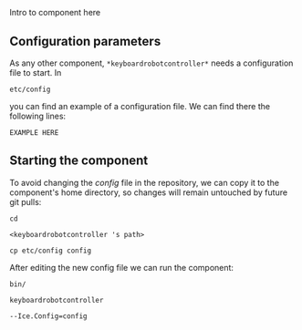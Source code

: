 ```
```
#
``` keyboardrobotcontroller
```
Intro to component here


## Configuration parameters
As any other component,
``` *keyboardrobotcontroller* ```
needs a configuration file to start. In

    etc/config

you can find an example of a configuration file. We can find there the following lines:

    EXAMPLE HERE

    
## Starting the component
To avoid changing the *config* file in the repository, we can copy it to the component's home directory, so changes will remain untouched by future git pulls:

    cd

``` <keyboardrobotcontroller 's path> ```

    cp etc/config config
    
After editing the new config file we can run the component:

    bin/

```keyboardrobotcontroller ```

    --Ice.Config=config
